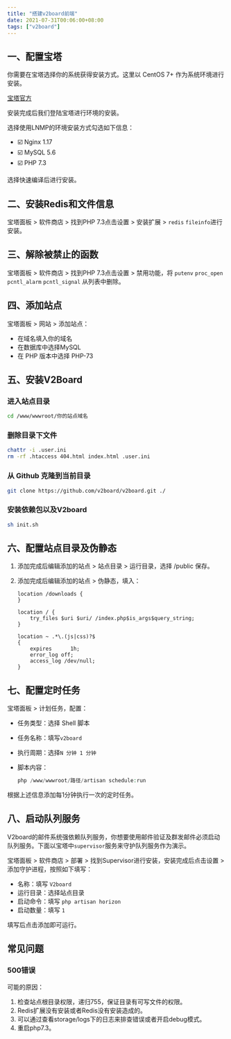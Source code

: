 ```yaml
---
title: "搭建v2board前端"
date: 2021-07-31T00:06:00+08:00
tags: ["v2board"]
---
```


## 一、配置宝塔

你需要在宝塔选择你的系统获得安装方式。这里以 CentOS 7+ 作为系统环境进行安装。

[宝塔官方](https://www.bt.cn/bbs/thread-19376-1-1.html)

安装完成后我们登陆宝塔进行环境的安装。

选择使用LNMP的环境安装方式勾选如下信息：

- ☑️ Nginx 1.17
- ☑️ MySQL 5.6
- ☑️ PHP 7.3

选择快速编译后进行安装。

## 二、安装Redis和文件信息

宝塔面板 > 软件商店 > 找到PHP 7.3点击设置 > 安装扩展 > `redis` `fileinfo`进行安装。

## 三、解除被禁止的函数

宝塔面板 > 软件商店 > 找到PHP 7.3点击设置 > 禁用功能，将 `putenv` `proc_open` `pcntl_alarm` `pcntl_signal` 从列表中删除。

## 四、添加站点

宝塔面板 > 网站 > 添加站点：

- 在域名填入你的域名
- 在数据库中选择MySQL
- 在 PHP 版本中选择 PHP-73

## 五、安装V2Board

### 进入站点目录

```bash
cd /www/wwwroot/你的站点域名
```

### 删除目录下文件

```bash
chattr -i .user.ini
rm -rf .htaccess 404.html index.html .user.ini
```

### 从 Github 克隆到当前目录

```bash
git clone https://github.com/v2board/v2board.git ./
```

### 安装依赖包以及V2board

```bash
sh init.sh
```

## 六、配置站点目录及伪静态

1. 添加完成后编辑添加的站点 > 站点目录 > 运行目录，选择 /public 保存。
2. 添加完成后编辑添加的站点 > 伪静态，填入：

   ```nginx
   location /downloads {
   }
   
   location / {  
       try_files $uri $uri/ /index.php$is_args$query_string;  
   }
   
   location ~ .*\.(js|css)?$
   {
       expires      1h;
       error_log off;
       access_log /dev/null; 
   }
   ```

## 七、配置定时任务

宝塔面板 > 计划任务，配置：

- 任务类型：选择 Shell 脚本
- 任务名称：填写`v2board`
- 执行周期：选择`N 分钟 1 分钟`
- 脚本内容：

  ```php
  php /www/wwwroot/路径/artisan schedule:run
  ```

根据上述信息添加每1分钟执行一次的定时任务。

## 八、启动队列服务

V2board的邮件系统强依赖队列服务，你想要使用邮件验证及群发邮件必须启动队列服务。下面以宝塔中`supervisor`服务来守护队列服务作为演示。

宝塔面板 > 软件商店 > 部署 > 找到Supervisor进行安装，安装完成后点击设置 > 添加守护进程，按照如下填写：

- 名称：填写 `V2board`
- 运行目录：选择站点目录
- 启动命令：填写 `php artisan horizon`
- 启动数量：填写 `1`

填写后点击添加即可运行。

## 常见问题

### 500错误

可能的原因：

1. 检查站点根目录权限，递归755，保证目录有可写文件的权限。
2. Redis扩展没有安装或者Redis没有安装造成的。
3. 可以通过查看storage/logs下的日志来排查错误或者开启debug模式。
4. 重启php7.3。
